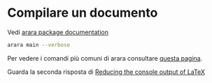 # Compilare un documento

Vedi [arara package documentation](http://ctan.mirrors.hoobly.com/support/arara/doc/arara-manual.pdf)

```bash
arara main --verbose
```

Per vedere i comandi più comuni di arara consultare [questa pagina](arara.md).

Guarda la seconda risposta di [Reducing the console output of LaTeX](https://tex.stackexchange.com/questions/1191/)
